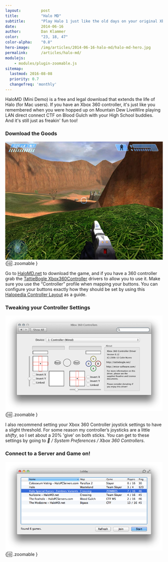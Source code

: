 ```yaml
---
layout:         post
title:          "Halo MD"
subtitle:       "Play Halo 1 just like the old days on your original Xbox"
date:           2014-06-16
author:         Dan Klammer
color:          "23, 18, 47"
color-alpha:    "0.8"
hero-image:     /img/articles/2014-06-16-halo-md/halo-md-hero.jpg
permalink:      /articles/halo-md/
modulejs:
    - modules/plugin-zoomable.js
sitemap:
  lastmod: 2016-08-08
  priority: 0.7
  changefreq: 'monthly'
---
```


HaloMD (Mini Demo) is a free and legal download that extends the life of Halo (for Mac users). If you have an Xbox 360 controller, it's just like you remembered when you were hopped up on Mountain Dew LiveWire playing LAN direct connect CTF on Blood Gulch with your High School buddies. And it's still just as freakin' fun too!

### **Download the Goods**

![Halo MD gameplay](/img/articles/2014-06-16-halo-md/halo-screenshot.jpg){:id: .zoomable }


Go to [HaloMD.net] to download the game, and if you have a 360 controller grab the [TattieBogle Xbox360Controller] drivers to allow you to use it. Make sure you use the “Controller” profile when mapping your buttons. You can configure your buttons exactly how they should be set by using this [Halopedia Controller Layout] as a guide.


### **Tweaking your Controller Settings**

![Controller Settings](/img/articles/2014-06-16-halo-md/halo-xbox-360.png){:id: .zoomable }


I also recommend setting your Xbox 360 Controller joystick settings to have a slight threshold. For some reason my controller’s joysticks are a little *shifty*, so I set about a 20% 'give' on both sticks. You can get to these settings by going to * / System Preferences / Xbox 360 Controllers*.


### **Connect to a Server and Game on!**

![Halo MD servers](/img/articles/2014-06-16-halo-md/halo-servers.png){:id: .zoomable }


  [HaloMD.net]: http://www.halomd.net/
  [TattieBogle Xbox360Controller]: http://tattiebogle.net/index.php/ProjectRoot/Xbox360Controller/OsxDriver
  [Halopedia Controller Layout]: https://www.halopedia.org/Xbox_controller_layout#Halo:_Combat_Evolved